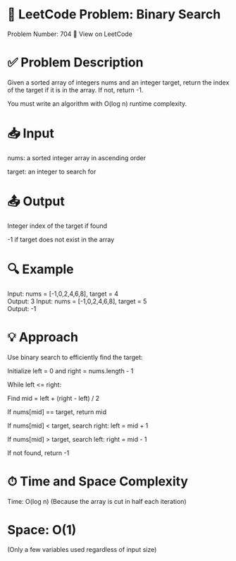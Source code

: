 # 🧩 LeetCode Problem: Binary Search
Problem Number: 704
🔗 View on LeetCode

# ✅ Problem Description
Given a sorted array of integers nums and an integer target, return the index of the target if it is in the array.
If not, return -1.

You must write an algorithm with O(log n) runtime complexity.

# 📥 Input
nums: a sorted integer array in ascending order

target: an integer to search for

# 📤 Output
Integer index of the target if found

-1 if target does not exist in the array

# 🔍 Example
Input: nums = [-1,0,2,4,6,8], target = 4  
Output: 3
Input: nums = [-1,0,2,4,6,8], target = 5  
Output: -1

# 💡 Approach
Use binary search to efficiently find the target:

Initialize left = 0 and right = nums.length - 1

While left <= right:

Find mid = left + (right - left) / 2

If nums[mid] == target, return mid

If nums[mid] < target, search right: left = mid + 1

If nums[mid] > target, search left: right = mid - 1

If not found, return -1

# ⏱ Time and Space Complexity
Time: O(log n)
(Because the array is cut in half each iteration)

# Space: O(1)
(Only a few variables used regardless of input size)